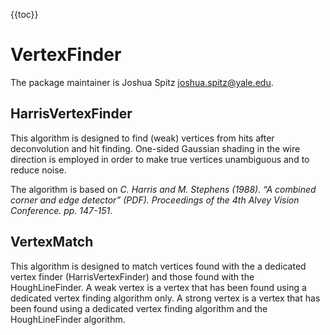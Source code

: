 {{toc}}

# VertexFinder

The package maintainer is Joshua Spitz joshua.spitz@yale.edu.

## HarrisVertexFinder

This algorithm is designed to find (weak) vertices from hits after deconvolution and hit finding. One-sided Gaussian shading in the wire direction is employed in order to make true vertices unambiguous and to reduce noise.

The algorithm is based on *C. Harris and M. Stephens (1988). “A combined corner and edge detector” (PDF). Proceedings of the 4th Alvey Vision Conference. pp. 147-151*.

## VertexMatch

This algorithm is designed to match vertices found with the a dedicated vertex finder (HarrisVertexFinder) and those found with the HoughLineFinder. A weak vertex is a vertex that has been found using a dedicated vertex finding algorithm only. A strong vertex is a vertex that has been found using a dedicated vertex finding algorithm and the HoughLineFinder algorithm.
